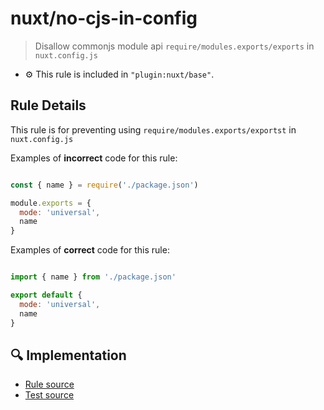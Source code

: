 # nuxt/no-cjs-in-config

> Disallow commonjs module api `require/modules.exports/exports` in `nuxt.config.js`

- :gear: This rule is included in `"plugin:nuxt/base"`.

## Rule Details

This rule is for preventing using `require/modules.exports/exportst` in `nuxt.config.js`

Examples of **incorrect** code for this rule:

```js

const { name } = require('./package.json')

module.exports = {
  mode: 'universal',
  name
}

```

Examples of **correct** code for this rule:

```js

import { name } from './package.json'

export default {
  mode: 'universal',
  name
}

```

## :mag: Implementation

- [Rule source](../../lib/rules/no-cjs-in-config.js)
- [Test source](../../lib/rules/__test__/no-cjs-in-config.test.js)

